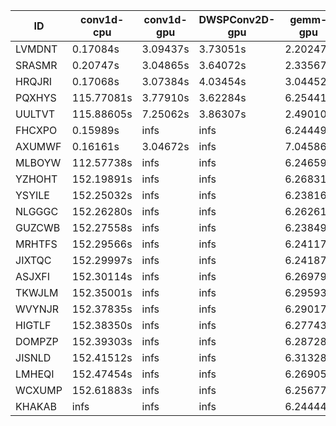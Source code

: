|ID|conv1d-cpu|conv1d-gpu|DWSPConv2D-gpu|gemm-gpu|avg|
|-|-|-|-|-|-|
|LVMDNT|0.17084s|3.09437s|3.73051s|2.20247s|2.29955s|
|SRASMR|0.20747s|3.04865s|3.64072s|2.33567s|2.30813s|
|HRQJRI|0.17068s|3.07384s|4.03454s|3.04452s|2.58089s|
|PQXHYS|115.77081s|3.77910s|3.62284s|6.25441s|32.35679s|
|UULTVT|115.88605s|7.25062s|3.86307s|2.49010s|32.37246s|
|FHCXPO|0.15989s|infs|infs|6.24449s|infs|
|AXUMWF|0.16161s|3.04672s|infs|7.04586s|infs|
|MLBOYW|112.57738s|infs|infs|6.24659s|infs|
|YZHOHT|152.19891s|infs|infs|6.26831s|infs|
|YSYILE|152.25032s|infs|infs|6.23816s|infs|
|NLGGGC|152.26280s|infs|infs|6.26261s|infs|
|GUZCWB|152.27558s|infs|infs|6.23849s|infs|
|MRHTFS|152.29566s|infs|infs|6.24117s|infs|
|JIXTQC|152.29997s|infs|infs|6.24187s|infs|
|ASJXFI|152.30114s|infs|infs|6.26979s|infs|
|TKWJLM|152.35001s|infs|infs|6.29593s|infs|
|WVYNJR|152.37835s|infs|infs|6.29017s|infs|
|HIGTLF|152.38350s|infs|infs|6.27743s|infs|
|DOMPZP|152.39303s|infs|infs|6.28728s|infs|
|JISNLD|152.41512s|infs|infs|6.31328s|infs|
|LMHEQI|152.47454s|infs|infs|6.26905s|infs|
|WCXUMP|152.61883s|infs|infs|6.25677s|infs|
|KHAKAB|infs|infs|infs|6.24444s|infs|
